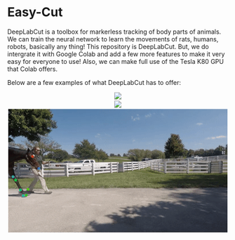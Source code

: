 # Easy-Cut

DeepLabCut is a toolbox for markerless tracking of body parts of animals. We can train the neural network to learn the movements of rats, humans, robots, basically any thing! This repository is DeepLabCut. But, we do intergrate it with Google Colab and add a few more features to make it very easy for everyone to use! Also, we can make full use of the Tesla K80 GPU that Colab offers. 

Below are a few examples of what DeepLabCut has to offer:

<div align="center">
  <img src="/Examples/MATHIS_2018_fly.gif" />
</div>



<div align="center">
  <img src="/Examples/MouseLocomotion_warren.gif" />
</div>


<div align="center">
  <img src="/Examples/brownhorse.gif" />
</div>


